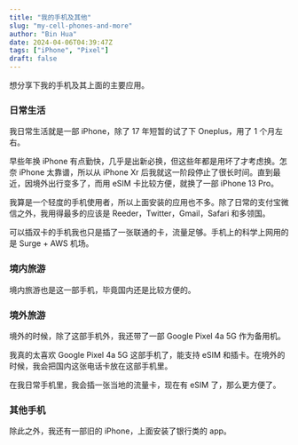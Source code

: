 ```yaml
---
title: "我的手机及其他"
slug: "my-cell-phones-and-more"
author: "Bin Hua"
date: 2024-04-06T04:39:47Z
tags: ["iPhone", "Pixel"]
draft: false
---
```


想分享下我的手机及其上面的主要应用。

### 日常生活

我日常生活就是一部 iPhone，除了 17 年短暂的试了下 Oneplus，用了 1 个月左右。

早些年换 iPhone 有点勤快，几乎是出新必换，但这些年都是用坏了才考虑换。怎奈 iPhone 太靠谱，所以从 iPhone Xr 后我就这一阶段停止了很长时间。直到最近，因境外出行变多了，而用 eSIM 卡比较方便，就换了一部 iPhone 13 Pro。 

我算是一个轻度的手机使用者，所以上面安装的应用也不多。除了日常的支付宝微信之外，我用得最多的应该是 Reeder，Twitter，Gmail，Safari 和多领国。

可以插双卡的手机我也只是插了一张联通的卡，流量足够。手机上的科学上网用的是 Surge + AWS 机场。

### 境内旅游

境内旅游也是这一部手机，毕竟国内还是比较方便的。

### 境外旅游

境外的时候，除了这部手机外，我还带了一部 Google Pixel 4a 5G 作为备用机。

我真的太喜欢 Google Pixel 4a 5G 这部手机了，能支持 eSIM 和插卡。在境外的时候，我会把国内这张电话卡放在这部手机里。

在我日常手机里，我会插一张当地的流量卡，现在有 eSIM 了，那么更方便了。

### 其他手机

除此之外，我还有一部旧的 iPhone，上面安装了银行类的 app。